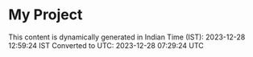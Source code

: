 # My Project

This content is dynamically generated in Indian Time (IST): 2023-12-28 12:59:24 IST
Converted to UTC: 2023-12-28 07:29:24 UTC

